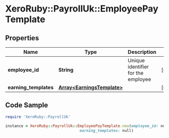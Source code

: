 # XeroRuby::PayrollUk::EmployeePayTemplate

## Properties

Name | Type | Description | Notes
------------ | ------------- | ------------- | -------------
**employee_id** | **String** | Unique identifier for the employee | [optional] 
**earning_templates** | [**Array&lt;EarningsTemplate&gt;**](EarningsTemplate.md) |  | [optional] 

## Code Sample

```ruby
require 'XeroRuby::PayrollUk'

instance = XeroRuby::PayrollUk::EmployeePayTemplate.new(employee_id: null,
                                 earning_templates: null)
```


